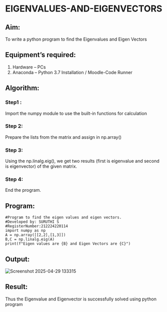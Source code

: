 # EIGENVALUES-AND-EIGENVECTORS
## Aim:
To write a python program to find the Eigenvalues and Eigen Vectors
## Equipment’s required:
1. 	Hardware – PCs
2. 	Anaconda – Python 3.7 Installation / Moodle-Code Runner
## Algorithm:
### Step1 :
Import the numpy module to use the built-in functions for calculation

### Step 2:
Prepare the lists from the matrix and assign in np.array()

### Step 3:
Using the np.linalg.eig(), we get two results (first is eigenvalue and second is eigenvector) of the given matrix.

### Step 4:
End the program.
## Program:
```
#Program to find the eigen values and eigen vectors.
#Developed by: SURUTHI S
#RegisterNumber:212224220114
import numpy as np
A = np.array([[2,2],[1,3]])
B,C = np.linalg.eig(A)
print(f"Eigen values are {B} and Eigen Vectors are {C}")
```
## Output:
![Screenshot 2025-04-29 133315](https://github.com/user-attachments/assets/590259c1-8556-4476-b07c-7f694ced1ed4)

## Result:
Thus the Eigenvalue and Eigenvector is successfully solved using python program
